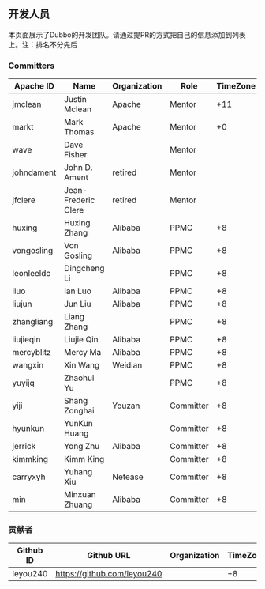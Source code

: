 ## 开发人员

本页面展示了Dubbo的开发团队。请通过提PR的方式把自己的信息添加到列表上。注：排名不分先后

### Committers

| Apache ID | Name | Organization | Role | TimeZone |
| --- | --- | --- | --- | --- |
| jmclean | Justin Mclean | Apache | Mentor | +11 |
| markt | Mark Thomas | Apache | Mentor | +0 |
| wave | Dave Fisher |  | Mentor | |
| johndament | John D. Ament | retired | Mentor | |
| jfclere | Jean-Frederic Clere | retired | Mentor | |
| huxing | Huxing Zhang | Alibaba | PPMC | +8 |
| vongosling | Von Gosling | Alibaba | PPMC | +8 |
| leonleeldc | Dingcheng Li |  | PPMC | +8 |
| iluo | Ian Luo | Alibaba | PPMC | +8 |
| liujun | Jun Liu | Alibaba | PPMC | +8 |
| zhangliang | Liang Zhang |  | PPMC | +8 |
| liujieqin | Liujie Qin | Alibaba | PPMC | +8 |
| mercyblitz | Mercy Ma | Alibaba | PPMC | +8 |
| wangxin | Xin Wang | Weidian | PPMC | +8 |
| yuyijq | Zhaohui Yu |  | PPMC | +8 |
| yiji | Shang Zonghai | Youzan | Committer | +8 |
| hyunkun | YunKun Huang |  | Committer | +8 |
| jerrick | Yong Zhu | Alibaba | Committer | +8 |
| kimmking | Kimm King |  | Committer | +8 |
| carryxyh | Yuhang Xiu | Netease | Committer | +8 |
| min | Minxuan Zhuang | Alibaba | Committer | +8 |

### 贡献者

| Github ID | Github URL | Organization | TimeZone |
| --- | --- | --- | --- |
| leyou240 | <https://github.com/leyou240> |   | +8 |
